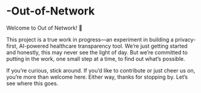 # -Out-of-Network
Welcome to Out of Network! 👋

This project is a true work in progress—an experiment in building a privacy-first, AI-powered healthcare transparency tool. We’re just getting started and honestly, this may never see the light of day. But we’re committed to putting in the work, one small step at a time, to find out what’s possible.

If you’re curious, stick around. If you’d like to contribute or just cheer us on, you’re more than welcome here. Either way, thanks for stopping by. Let’s see where this goes.  
